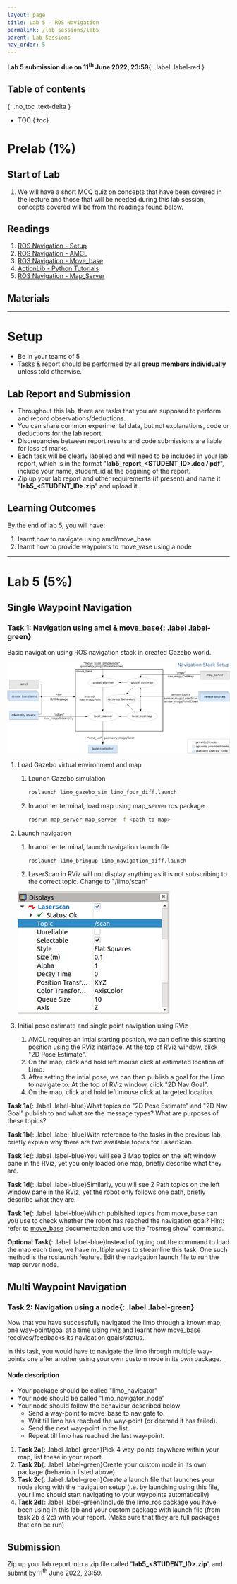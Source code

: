 ```yaml
---
layout: page
title: Lab 5 - ROS Navigation
permalink: /lab_sessions/lab5
parent: Lab Sessions
nav_order: 5
---
```

**Lab 5 submission due on 11<sup>th</sup> June 2022, 23:59**{: .label .label-red }

## Table of contents
{: .no_toc .text-delta }

- TOC
{:toc}

# Prelab (1%)

## Start of Lab
1. We will have a short MCQ quiz on concepts that have been covered in the lecture and those that will be needed during this lab session, concepts covered will be from the readings found below.

## Readings
1. [ROS Navigation - Setup](http://wiki.ros.org/navigation/Tutorials/RobotSetup)
2. [ROS Navigation - AMCL](http://wiki.ros.org/amcl)
3. [ROS Navigation - Move_base](http://wiki.ros.org/move_base)
4. [ActionLib - Python Tutorials](http://wiki.ros.org/actionlib_tutorials/Tutorials)
5. [ROS Navigation - Map_Server](http://wiki.ros.org/map_server)

## Materials

----

# Setup
* Be in your teams of 5
* Tasks & report should be performed by all **group members individually** unless told otherwise.

## Lab Report and Submission
* Throughout this lab, there are tasks that you are supposed to perform and record observations/deductions.
* You can share common experimental data, but not explanations, code or deductions for the lab report.
* Discrepancies between report results and code submissions are liable for loss of marks.
* Each task will be clearly labelled and will need to be included in your lab report, which is in the format "**lab5\_report\_<STUDENT\_ID>.doc / pdf**", include your name, student_id at the begining of the report.
* Zip up your lab report and other requirements (if present) and name it "**lab5\_<STUDENT\_ID>.zip**" and upload it.

## Learning Outcomes
By the end of lab 5, you will have:
1. learnt how to navigate using amcl/move_base
2. learnt how to provide waypoints to move_vase using a node

----

# Lab 5 (5%) 

## Single Waypoint Navigation
### **Task 1: Navigation using amcl & move_base**{: .label .label-green}
Basic navigation using ROS navigation stack in created Gazebo world.

![overview_tf_small](assets/overview_tf_small.png)

1. Load Gazebo virtual environment and map
    1. Launch Gazebo simulation
        
        ```bash
        roslaunch limo_gazebo_sim limo_four_diff.launch
        ```

    2. In another terminal, load map using map_server ros package

        ```bash
        rosrun map_server map_server -f <path-to-map>
        ``` 
2. Launch navigation
    1. In another terminal, launch navigation launch file 

        ```bash
        roslaunch limo_bringup limo_navigation_diff.launch
        ```

    2. LaserScan in RViz will not display anything as it is not subscribing to the correct topic. Change to "/limo/scan"

     ![Laserscan](assets/Laserscan.png)

3. Initial pose estimate and single point navigation using RViz
    1. AMCL requires an intial starting position, we can define this starting position using the RViz interface. At the top of RViz window, click "2D Pose Estimate". 
    2. On the map, click and hold left mouse click at estimated location of Limo. 
    3. After setting the intial pose, we can then publish a goal for the Limo to navigate to. At the top of RViz window, click "2D Nav Goal". 
    4. On the map, click and hold left mouse click at targeted location. 

**Task 1a**{: .label .label-blue}What topics do "2D Pose Estimate" and "2D Nav Goal" publish to and what are the message types? What are purposes of these topics?

**Task 1b**{: .label .label-blue}With reference to the tasks in the previous lab, briefly explain why there are two available topics for LaserScan.

**Task 1c**{: .label .label-blue}You will see 3 Map topics on the left window pane in the RViz, yet you only loaded one map, briefly describe what they are. 

**Task 1d**{: .label .label-blue}Similarly, you will see 2 Path topics on the left window pane in the RViz, yet the robot only follows one path, briefly describe what they are. 

**Task 1e**{: .label .label-blue}Which published topics from move_base can you use to check whether the robot has reached the navigation goal? Hint: refer to [move_base](http://wiki.ros.org/move_base) documentation and use the "rosmsg show" command.  

**Optional Task**{: .label .label-blue}Instead of typing out the command to load the map each time, we have multiple ways to streamline this task. One such method is the roslaunch feature. Edit the navigation launch file to run the map server node. 

## Multi Waypoint Navigation
### **Task 2: Navigation using a node**{: .label .label-green}
Now that you have successfully navigated the limo through a known map, one way-point/goal at a time using rviz and learnt how move_base receives/feedbacks its navigation goals/status.

In this task, you would have to navigate the limo through multiple way-points one after another using your own custom node in its own package. 

#### **Node description**
* Your package should be called "limo_navigator"
* Your node should be called "limo_navigator_node"
* Your node should follow the behaviour described below
   * Send a way-point to move_base to navigate to.
   * Wait till limo has reached the way-point (or deemed it has failed).
   * Send the next way-point in the list.
   * Repeat till limo has reached the last way-point.

1. **Task 2a**{: .label .label-green}Pick 4 way-points anywhere within your map, list these in your report.
2. **Task 2b**{: .label .label-green}Create your custom node in its own package (behaviour listed above).
3. **Task 2c**{: .label .label-green}Create a launch file that launches your node along with the navigation setup (i.e. by launching using this file, your limo should start navigating to your waypoints automatically)
4. **Task 2d**{: .label .label-green}Include the limo_ros package you have been using in this lab and your custom package with launch file (from task 2b & 2c) with your report. (Make sure that they are full packages that can be run)



## Submission
Zip up your lab report into a zip file called "**lab5\_<STUDENT\_ID>.zip**" and submit by 11<sup>th</sup> June 2022, 23:59.
